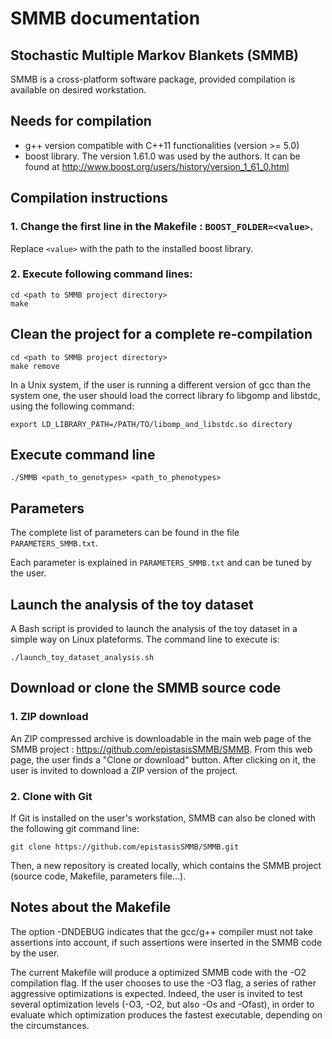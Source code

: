 # SMMB documentation
## Stochastic Multiple Markov Blankets (SMMB)
SMMB is a cross-platform software package, provided compilation is available on desired workstation.

## Needs for compilation
* g++ version compatible with C++11 functionalities (version >= 5.0)
* boost library. The version 1.61.0 was used by the authors. It can be found at http://www.boost.org/users/history/version_1_61_0.html

## Compilation instructions
### 1. Change the first line in the Makefile : `BOOST_FOLDER=<value>`.
Replace `<value>` with the path to the installed boost library.

### 2. Execute following command lines:
    cd <path to SMMB project directory>
    make
    
## Clean the project for a complete re-compilation
    cd <path to SMMB project directory>
    make remove

In a Unix system, if the user is running a different version of gcc than the system one, the user should load the correct library fo libgomp and libstdc, using the following command:

    export LD_LIBRARY_PATH=/PATH/TO/libomp_and_libstdc.so directory

## Execute command line
    ./SMMB <path_to_genotypes> <path_to_phenotypes>

## Parameters
The complete list of parameters can be found in the file `PARAMETERS_SMMB.txt`.

Each parameter is explained in `PARAMETERS_SMMB.txt` and can be tuned by the user.

## Launch the analysis of the toy dataset
A Bash script is provided to launch the analysis of the toy dataset in a simple way on Linux plateforms.
The command line to execute is:

    ./launch_toy_dataset_analysis.sh

## Download or clone the SMMB source code
### 1. ZIP download 
An ZIP compressed archive is downloadable in the main web page of the SMMB project : https://github.com/epistasisSMMB/SMMB.
From this web page, the user finds a "Clone or download" button. After clicking on it, the user is invited to download a ZIP version of the project.

### 2. Clone with Git
If Git is installed on the user's workstation, SMMB can also be cloned with the following git command line:

    git clone https://github.com/epistasisSMMB/SMMB.git

Then, a new repository is created locally, which contains the SMMB project (source code, Makefile, parameters file...).

## Notes about the Makefile
The option -DNDEBUG indicates that the gcc/g++ compiler must not take assertions into account, if such assertions were inserted in the SMMB code by the user.

The current Makefile will produce a optimized SMMB code with the -O2 compilation flag. If the user chooses to use the -O3 flag, a series of rather aggressive optimizations is expected. Indeed, the user is invited to test several optimization levels (-O3, -O2, but also -Os and -Ofast), in order to evaluate which optimization produces the fastest executable, depending on the circumstances. 
